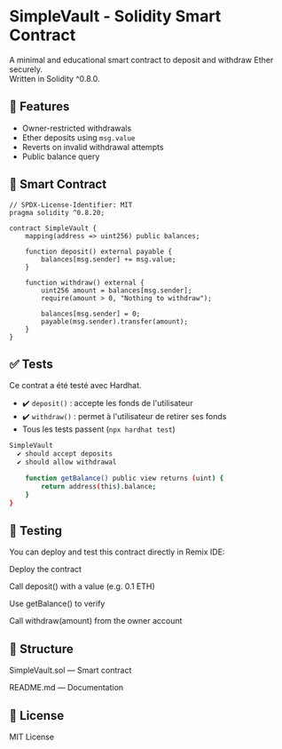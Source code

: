 # SimpleVault - Solidity Smart Contract

A minimal and educational smart contract to deposit and withdraw Ether securely.  
Written in Solidity ^0.8.0.

## 🧠 Features

- Owner-restricted withdrawals
- Ether deposits using `msg.value`
- Reverts on invalid withdrawal attempts
- Public balance query

## 📜 Smart Contract

```solidity
// SPDX-License-Identifier: MIT
pragma solidity ^0.8.20;

contract SimpleVault {
    mapping(address => uint256) public balances;

    function deposit() external payable {
        balances[msg.sender] += msg.value;
    }

    function withdraw() external {
        uint256 amount = balances[msg.sender];
        require(amount > 0, "Nothing to withdraw");

        balances[msg.sender] = 0;
        payable(msg.sender).transfer(amount);
    }
}
```

## ✅ Tests

Ce contrat a été testé avec Hardhat.

- ✔️ `deposit()` : accepte les fonds de l'utilisateur
- ✔️ `withdraw()` : permet à l'utilisateur de retirer ses fonds
- Tous les tests passent (`npx hardhat test`)

```bash
SimpleVault
  ✔ should accept deposits
  ✔ should allow withdrawal

    function getBalance() public view returns (uint) {
        return address(this).balance;
    }
}
```

## 🧪 Testing

You can deploy and test this contract directly in Remix IDE:

Deploy the contract

Call deposit() with a value (e.g. 0.1 ETH)

Use getBalance() to verify

Call withdraw(amount) from the owner account

## 📂 Structure

SimpleVault.sol — Smart contract

README.md — Documentation

## 🔖 License

MIT License
